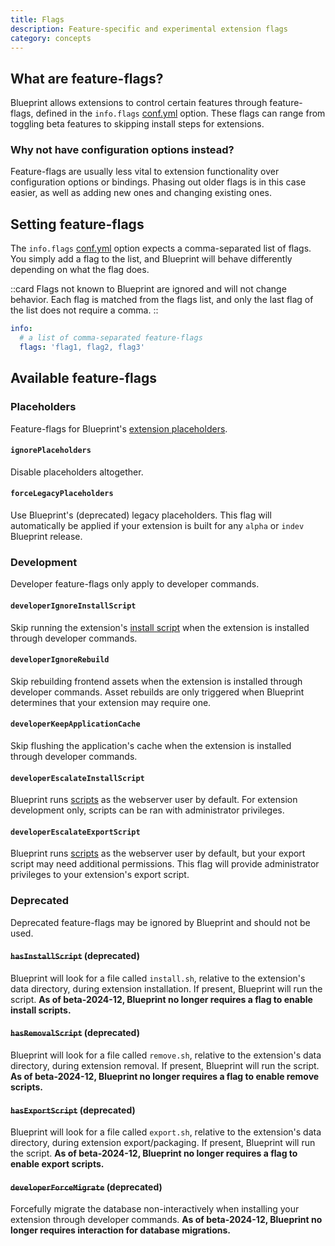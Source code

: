 ```yaml
---
title: Flags
description: Feature-specific and experimental extension flags
category: concepts
---
```


## What are feature-flags?

Blueprint allows extensions to control certain features through feature-flags, defined in the `info.flags` [conf.yml](/docs/configs/confyml#infoflags) option. These flags can range from toggling beta features to skipping install steps for extensions.

### Why not have configuration options instead?

Feature-flags are usually less vital to extension functionality over configuration options or bindings. Phasing out older flags is in this case easier, as well as adding new ones and changing existing ones.

## Setting feature-flags

The `info.flags` [conf.yml](/docs/configs/confyml#infoflags) option expects a comma-separated list of flags. You simply add a flag to the list, and Blueprint will behave differently depending on what the flag does.

::card
Flags not known to Blueprint are ignored and will not change behavior. Each flag is matched from the flags list, and only the last flag of the list does not require a comma.
::

```yaml [conf.yml]
info:
  # a list of comma-separated feature-flags
  flags: 'flag1, flag2, flag3'
```

## Available feature-flags

### Placeholders

Feature-flags for Blueprint's [extension placeholders](/docs/concepts/placeholders).

#### `ignorePlaceholders`

Disable placeholders altogether.

#### `forceLegacyPlaceholders`

Use Blueprint's (deprecated) legacy placeholders. This flag will automatically be applied if your extension is built for any `alpha` or `indev` Blueprint release.

### Development

Developer feature-flags only apply to developer commands.

#### `developerIgnoreInstallScript`

Skip running the extension's [install script](/docs/concepts/scripts) when the extension is installed through developer commands.

#### `developerIgnoreRebuild`

Skip rebuilding frontend assets when the extension is installed through developer commands. Asset rebuilds are only triggered when Blueprint determines that your extension may require one.

#### `developerKeepApplicationCache`

Skip flushing the application's cache when the extension is installed through developer commands.

#### `developerEscalateInstallScript`

Blueprint runs [scripts](/docs/concepts/scripts) as the webserver user by default. For extension development only, scripts can be ran with administrator privileges.

#### `developerEscalateExportScript`

Blueprint runs [scripts](/docs/concepts/scripts) as the webserver user by default, but your export script may need additional permissions. This flag will provide administrator privileges to your extension's export script.

### Deprecated

Deprecated feature-flags may be ignored by Blueprint and should not be used.

#### ~~`hasInstallScript`~~ (deprecated)

Blueprint will look for a file called `install.sh`, relative to the extension's data directory, during extension installation. If present, Blueprint will run the script. **As of beta-2024-12, Blueprint no longer requires a flag to enable install scripts.**

#### ~~`hasRemovalScript`~~ (deprecated)

Blueprint will look for a file called `remove.sh`, relative to the extension's data directory, during extension removal. If present, Blueprint will run the script. **As of beta-2024-12, Blueprint no longer requires a flag to enable remove scripts.**

#### ~~`hasExportScript`~~ (deprecated)

Blueprint will look for a file called `export.sh`, relative to the extension's data directory, during extension export/packaging. If present, Blueprint will run the script. **As of beta-2024-12, Blueprint no longer requires a flag to enable export scripts.**

#### ~~`developerForceMigrate`~~ (deprecated)

Forcefully migrate the database non-interactively when installing your extension through developer commands. **As of beta-2024-12, Blueprint no longer requires interaction for database migrations.**

